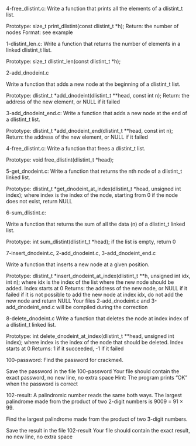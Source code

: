 <!-- @format -->

4-free_dlistint.c: Write a function that prints all the elements of a dlistint_t list.

Prototype: size_t print_dlistint(const dlistint_t \*h);
Return: the number of nodes
Format: see example

1-dlistint_len.c:
Write a function that returns the number of elements in a linked dlistint_t list.

Prototype: size_t dlistint_len(const dlistint_t \*h);

2-add_dnodeint.c

Write a function that adds a new node at the beginning of a dlistint_t list.

Prototype: dlistint_t \*add_dnodeint(dlistint_t \*\*head, const int n);
Return: the address of the new element, or NULL if it failed

3-add_dnodeint_end.c: Write a function that adds a new node at the end of a dlistint_t list.

Prototype: dlistint_t \*add_dnodeint_end(dlistint_t \*\*head, const int n);
Return: the address of the new element, or NULL if it failed

4-free_dlistint.c:
Write a function that frees a dlistint_t list.

Prototype: void free_dlistint(dlistint_t \*head);

5-get_dnodeint.c:
Write a function that returns the nth node of a dlistint_t linked list.

Prototype: dlistint_t *get_dnodeint_at_index(dlistint_t *head, unsigned int index);
where index is the index of the node, starting from 0
if the node does not exist, return NULL

6-sum_dlistint.c:

Write a function that returns the sum of all the data (n) of a dlistint_t linked list.

Prototype: int sum_dlistint(dlistint_t \*head);
if the list is empty, return 0

7-insert_dnodeint.c, 2-add_dnodeint.c, 3-add_dnodeint_end.c

Write a function that inserts a new node at a given position.

Prototype: dlistint_t \*insert_dnodeint_at_index(dlistint_t \*\*h, unsigned int idx, int n);
where idx is the index of the list where the new node should be added. Index starts at 0
Returns: the address of the new node, or NULL if it failed
if it is not possible to add the new node at index idx, do not add the new node and return NULL
Your files 2-add_dnodeint.c and 3-add_dnodeint_end.c will be compiled during the correction

8-delete_dnodeint.c
Write a function that deletes the node at index index of a dlistint_t linked list.

Prototype: int delete_dnodeint_at_index(dlistint_t \*\*head, unsigned int index);
where index is the index of the node that should be deleted. Index starts at 0
Returns: 1 if it succeeded, -1 if it failed

100-password:
Find the password for crackme4.

Save the password in the file 100-password
Your file should contain the exact password, no new line, no extra space
Hint: The program prints “OK” when the password is correct

102-result:
A palindromic number reads the same both ways. The largest palindrome made from the product of two 2-digit numbers is 9009 = 91 × 99.

Find the largest palindrome made from the product of two 3-digit numbers.

Save the result in the file 102-result
Your file should contain the exact result, no new line, no extra space
